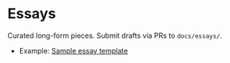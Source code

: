 # Essays

Curated long-form pieces. Submit drafts via PRs to `docs/essays/`.

- Example: [Sample essay template](../templates/essay-template.md)
